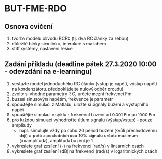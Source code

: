 ﻿# BUT-FME-RDO

## Osnova cvičení
1) tvorba modelu obvodu RCRC (tj. dva RC články za sebou)
1) důležité bloky simulinku, interakce s matlabem
1) stiff systémy, nastavení řešiče

## Zadání příkladu (deadline pátek 27.3.2020 10:00 - odevzdání na e-learningu)
1) sestavte model jednoduchého RC článku (vstup je napětí, výstup napětí na kondenzátoru, předpokládejte nulový odběr proudu)
1) zvolte si vhodné parametry R C, určete mezní frekvenci Fm
1) buzení sinusovým napětím, frekvence je parametr
1) spouštějte simulaci z Matlabu, uložte si signály buzení a výstupního napětí
1) spouštějte simulaci v cyklu s frekvencí buzení od 0.001 Fm po 1000 Fm
1) pro každou simulaci vyhodnoťte útlum signálu (výstup/vstup) - pouze amplitudy
    * např. simulujte vždy po dobu 20 period buzení (kvůli přechodovému ději) a poté z posledních cca 10% signálu určete maximum   (==amplituda), amplituda buzení je 1.
1) vykreslete graf zesílení (-) na frekvencí (rad/s) v lineárních osách
1) vykreslete graf zesílení (dB) na frekvenci (rad/s) v logaritmických osách
   
